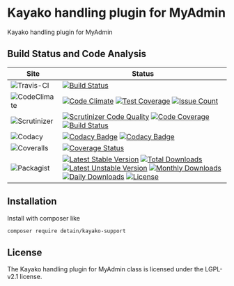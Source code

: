 # Kayako handling plugin for MyAdmin

Kayako handling plugin for MyAdmin

## Build Status and Code Analysis

Site          | Status
--------------|---------------------------
![Travis-CI](http://i.is.cc/storage/GYd75qN.png "Travis-CI")     | [![Build Status](https://travis-ci.org/detain/kayako-support.svg?branch=master)](https://travis-ci.org/detain/kayako-support)
![CodeClimate](http://i.is.cc/storage/GYlageh.png "CodeClimate")  | [![Code Climate](https://codeclimate.com/github/detain/kayako-support/badges/gpa.svg)](https://codeclimate.com/github/detain/kayako-support) [![Test Coverage](https://codeclimate.com/github/detain/kayako-support/badges/coverage.svg)](https://codeclimate.com/github/detain/kayako-support/coverage) [![Issue Count](https://codeclimate.com/github/detain/kayako-support/badges/issue_count.svg)](https://codeclimate.com/github/detain/kayako-support)
![Scrutinizer](http://i.is.cc/storage/GYeUnux.png "Scrutinizer")   | [![Scrutinizer Code Quality](https://scrutinizer-ci.com/g/myadmin-plugins/kayako-support/badges/quality-score.png?b=master)](https://scrutinizer-ci.com/g/myadmin-plugins/kayako-support/?branch=master) [![Code Coverage](https://scrutinizer-ci.com/g/myadmin-plugins/kayako-support/badges/coverage.png?b=master)](https://scrutinizer-ci.com/g/myadmin-plugins/kayako-support/?branch=master) [![Build Status](https://scrutinizer-ci.com/g/myadmin-plugins/kayako-support/badges/build.png?b=master)](https://scrutinizer-ci.com/g/myadmin-plugins/kayako-support/build-status/master)
![Codacy](http://i.is.cc/storage/GYi66Cx.png "Codacy")        | [![Codacy Badge](https://api.codacy.com/project/badge/Grade/226251fc068f4fd5b4b4ef9a40011d06)](https://www.codacy.com/app/detain/kayako-support) [![Codacy Badge](https://api.codacy.com/project/badge/Coverage/25fa74eb74c947bf969602fcfe87e349)](https://www.codacy.com/app/detain/kayako-support?utm_source=github.com&utm_medium=referral&utm_content=detain/kayako-support&utm_campaign=Badge_Coverage)
![Coveralls](http://i.is.cc/storage/GYjNSim.png "Coveralls")    | [![Coverage Status](https://coveralls.io/repos/github/detain/db_abstraction/badge.svg?branch=master)](https://coveralls.io/github/detain/kayako-support?branch=master)
![Packagist](http://i.is.cc/storage/GYacBEX.png "Packagist")     | [![Latest Stable Version](https://poser.pugx.org/detain/kayako-support/version)](https://packagist.org/packages/detain/kayako-support) [![Total Downloads](https://poser.pugx.org/detain/kayako-support/downloads)](https://packagist.org/packages/detain/kayako-support) [![Latest Unstable Version](https://poser.pugx.org/detain/kayako-support/v/unstable)](//packagist.org/packages/detain/kayako-support) [![Monthly Downloads](https://poser.pugx.org/detain/kayako-support/d/monthly)](https://packagist.org/packages/detain/kayako-support) [![Daily Downloads](https://poser.pugx.org/detain/kayako-support/d/daily)](https://packagist.org/packages/detain/kayako-support) [![License](https://poser.pugx.org/detain/kayako-support/license)](https://packagist.org/packages/detain/kayako-support)


## Installation

Install with composer like

```sh
composer require detain/kayako-support
```

## License

The Kayako handling plugin for MyAdmin class is licensed under the LGPL-v2.1 license.

